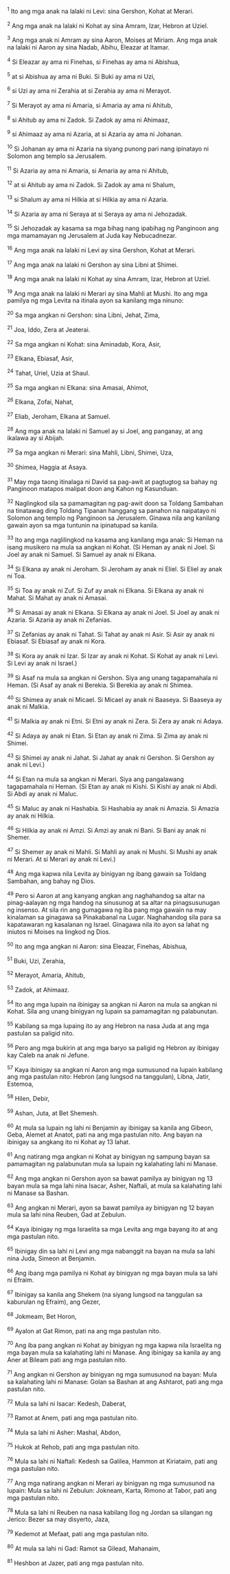 <sup>1</sup>
Ito ang mga anak na lalaki ni Levi: sina Gershon, Kohat at Merari. 

<sup>2</sup>
Ang mga anak na lalaki ni Kohat ay sina Amram, Izar, Hebron at Uziel. 

<sup>3</sup>
Ang mga anak ni Amram ay sina Aaron, Moises at Miriam. Ang mga anak na lalaki ni Aaron ay sina Nadab, Abihu, Eleazar at Itamar. 

<sup>4</sup>
Si Eleazar ay ama ni Finehas, si Finehas ay ama ni Abishua, 

<sup>5</sup>
at si Abishua ay ama ni Buki. Si Buki ay ama ni Uzi, 

<sup>6</sup>
si Uzi ay ama ni Zerahia at si Zerahia ay ama ni Merayot. 

<sup>7</sup>
Si Merayot ay ama ni Amaria, si Amaria ay ama ni Ahitub, 

<sup>8</sup>
si Ahitub ay ama ni Zadok. Si Zadok ay ama ni Ahimaaz, 

<sup>9</sup>
si Ahimaaz ay ama ni Azaria, at si Azaria ay ama ni Johanan. 

<sup>10</sup>
Si Johanan ay ama ni Azaria na siyang punong pari nang ipinatayo ni Solomon ang templo sa Jerusalem. 

<sup>11</sup>
Si Azaria ay ama ni Amaria, si Amaria ay ama ni Ahitub, 

<sup>12</sup>
at si Ahitub ay ama ni Zadok. Si Zadok ay ama ni Shalum, 

<sup>13</sup>
si Shalum ay ama ni Hilkia at si Hilkia ay ama ni Azaria. 

<sup>14</sup>
Si Azaria ay ama ni Seraya at si Seraya ay ama ni Jehozadak. 

<sup>15</sup>
Si Jehozadak ay kasama sa mga bihag nang ipabihag ng Panginoon ang mga mamamayan ng Jerusalem at Juda kay Nebucadnezar.

<sup>16</sup>
Ang mga anak na lalaki ni Levi ay sina Gershon, Kohat at Merari. 

<sup>17</sup>
Ang mga anak na lalaki ni Gershon ay sina Libni at Shimei. 

<sup>18</sup>
Ang mga anak na lalaki ni Kohat ay sina Amram, Izar, Hebron at Uziel. 

<sup>19</sup>
Ang mga anak na lalaki ni Merari ay sina Mahli at Mushi. Ito ang mga pamilya ng mga Levita na itinala ayon sa kanilang mga ninuno: 

<sup>20</sup>
Sa mga angkan ni Gershon: sina Libni, Jehat, Zima, 

<sup>21</sup>
Joa, Iddo, Zera at Jeaterai. 

<sup>22</sup>
Sa mga angkan ni Kohat: sina Aminadab, Kora, Asir, 

<sup>23</sup>
Elkana, Ebiasaf, Asir, 

<sup>24</sup>
Tahat, Uriel, Uzia at Shaul. 

<sup>25</sup>
Sa mga angkan ni Elkana: sina Amasai, Ahimot, 

<sup>26</sup>
Elkana, Zofai, Nahat, 

<sup>27</sup>
Eliab, Jeroham, Elkana at Samuel. 

<sup>28</sup>
Ang mga anak na lalaki ni Samuel ay si Joel, ang panganay, at ang ikalawa ay si Abijah. 

<sup>29</sup>
Sa mga angkan ni Merari: sina Mahli, Libni, Shimei, Uza, 

<sup>30</sup>
Shimea, Haggia at Asaya.

<sup>31</sup>
May mga taong itinalaga ni David sa pag-awit at pagtugtog sa bahay ng Panginoon matapos malipat doon ang Kahon ng Kasunduan. 

<sup>32</sup>
Naglingkod sila sa pamamagitan ng pag-awit doon sa Toldang Sambahan na tinatawag ding Toldang Tipanan hanggang sa panahon na naipatayo ni Solomon ang templo ng Panginoon sa Jerusalem. Ginawa nila ang kanilang gawain ayon sa mga tuntunin na ipinatupad sa kanila. 

<sup>33</sup>
Ito ang mga naglilingkod na kasama ang kanilang mga anak: Si Heman na isang musikero na mula sa angkan ni Kohat. (Si Heman ay anak ni Joel. Si Joel ay anak ni Samuel. Si Samuel ay anak ni Elkana. 

<sup>34</sup>
Si Elkana ay anak ni Jeroham. Si Jeroham ay anak ni Eliel. Si Eliel ay anak ni Toa. 

<sup>35</sup>
Si Toa ay anak ni Zuf. Si Zuf ay anak ni Elkana. Si Elkana ay anak ni Mahat. Si Mahat ay anak ni Amasai. 

<sup>36</sup>
Si Amasai ay anak ni Elkana. Si Elkana ay anak ni Joel. Si Joel ay anak ni Azaria. Si Azaria ay anak ni Zefanias. 

<sup>37</sup>
Si Zefanias ay anak ni Tahat. Si Tahat ay anak ni Asir. Si Asir ay anak ni Ebiasaf. Si Ebiasaf ay anak ni Kora. 

<sup>38</sup>
Si Kora ay anak ni Izar. Si Izar ay anak ni Kohat. Si Kohat ay anak ni Levi. Si Levi ay anak ni Israel.) 

<sup>39</sup>
Si Asaf na mula sa angkan ni Gershon. Siya ang unang tagapamahala ni Heman. (Si Asaf ay anak ni Berekia. Si Berekia ay anak ni Shimea. 

<sup>40</sup>
Si Shimea ay anak ni Micael. Si Micael ay anak ni Baaseya. Si Baaseya ay anak ni Malkia. 

<sup>41</sup>
Si Malkia ay anak ni Etni. Si Etni ay anak ni Zera. Si Zera ay anak ni Adaya. 

<sup>42</sup>
Si Adaya ay anak ni Etan. Si Etan ay anak ni Zima. Si Zima ay anak ni Shimei. 

<sup>43</sup>
Si Shimei ay anak ni Jahat. Si Jahat ay anak ni Gershon. Si Gershon ay anak ni Levi.) 

<sup>44</sup>
Si Etan na mula sa angkan ni Merari. Siya ang pangalawang tagapamahala ni Heman. (Si Etan ay anak ni Kishi. Si Kishi ay anak ni Abdi. Si Abdi ay anak ni Maluc. 

<sup>45</sup>
Si Maluc ay anak ni Hashabia. Si Hashabia ay anak ni Amazia. Si Amazia ay anak ni Hilkia. 

<sup>46</sup>
Si Hilkia ay anak ni Amzi. Si Amzi ay anak ni Bani. Si Bani ay anak ni Shemer. 

<sup>47</sup>
Si Shemer ay anak ni Mahli. Si Mahli ay anak ni Mushi. Si Mushi ay anak ni Merari. At si Merari ay anak ni Levi.) 

<sup>48</sup>
Ang mga kapwa nila Levita ay binigyan ng ibang gawain sa Toldang Sambahan, ang bahay ng Dios. 

<sup>49</sup>
Pero si Aaron at ang kanyang angkan ang naghahandog sa altar na pinag-aalayan ng mga handog na sinusunog at sa altar na pinagsusunugan ng insenso. At sila rin ang gumagawa ng iba pang mga gawain na may kinalaman sa ginagawa sa Pinakabanal na Lugar. Naghahandog sila para sa kapatawaran ng kasalanan ng Israel. Ginagawa nila ito ayon sa lahat ng iniutos ni Moises na lingkod ng Dios. 

<sup>50</sup>
Ito ang mga angkan ni Aaron: sina Eleazar, Finehas, Abishua, 

<sup>51</sup>
Buki, Uzi, Zerahia, 

<sup>52</sup>
Merayot, Amaria, Ahitub, 

<sup>53</sup>
Zadok, at Ahimaaz.

<sup>54</sup>
Ito ang mga lupain na ibinigay sa angkan ni Aaron na mula sa angkan ni Kohat. Sila ang unang binigyan ng lupain sa pamamagitan ng palabunutan. 

<sup>55</sup>
Kabilang sa mga lupaing ito ay ang Hebron na nasa Juda at ang mga pastulan sa paligid nito. 

<sup>56</sup>
Pero ang mga bukirin at ang mga baryo sa paligid ng Hebron ay ibinigay kay Caleb na anak ni Jefune. 

<sup>57</sup>
Kaya ibinigay sa angkan ni Aaron ang mga sumusunod na lupain kabilang ang mga pastulan nito: Hebron (ang lungsod na tanggulan), Libna, Jatir, Estemoa, 

<sup>58</sup>
Hilen, Debir, 

<sup>59</sup>
Ashan, Juta, at Bet Shemesh. 

<sup>60</sup>
At mula sa lupain ng lahi ni Benjamin ay ibinigay sa kanila ang Gibeon, Geba, Alemet at Anatot, pati na ang mga pastulan nito. Ang bayan na ibinigay sa angkang ito ni Kohat ay 13 lahat. 

<sup>61</sup>
Ang natirang mga angkan ni Kohat ay binigyan ng sampung bayan sa pamamagitan ng palabunutan mula sa lupain ng kalahating lahi ni Manase. 

<sup>62</sup>
Ang mga angkan ni Gershon ayon sa bawat pamilya ay binigyan ng 13 bayan mula sa mga lahi nina Isacar, Asher, Naftali, at mula sa kalahating lahi ni Manase sa Bashan. 

<sup>63</sup>
Ang angkan ni Merari, ayon sa bawat pamilya ay binigyan ng 12 bayan mula sa lahi nina Reuben, Gad at Zebulun. 

<sup>64</sup>
Kaya ibinigay ng mga Israelita sa mga Levita ang mga bayang ito at ang mga pastulan nito. 

<sup>65</sup>
Ibinigay din sa lahi ni Levi ang mga nabanggit na bayan na mula sa lahi nina Juda, Simeon at Benjamin. 

<sup>66</sup>
Ang ibang mga pamilya ni Kohat ay binigyan ng mga bayan mula sa lahi ni Efraim. 

<sup>67</sup>
Ibinigay sa kanila ang Shekem (na siyang lungsod na tanggulan sa kaburulan ng Efraim), ang Gezer, 

<sup>68</sup>
Jokmeam, Bet Horon, 

<sup>69</sup>
Ayalon at Gat Rimon, pati na ang mga pastulan nito. 

<sup>70</sup>
Ang iba pang angkan ni Kohat ay binigyan ng mga kapwa nila Israelita ng mga bayan mula sa kalahating lahi ni Manase. Ang ibinigay sa kanila ay ang Aner at Bileam pati ang mga pastulan nito. 

<sup>71</sup>
Ang angkan ni Gershon ay binigyan ng mga sumusunod na bayan: Mula sa kalahating lahi ni Manase: Golan sa Bashan at ang Ashtarot, pati ang mga pastulan nito. 

<sup>72</sup>
Mula sa lahi ni Isacar: Kedesh, Daberat, 

<sup>73</sup>
Ramot at Anem, pati ang mga pastulan nito. 

<sup>74</sup>
Mula sa lahi ni Asher: Mashal, Abdon, 

<sup>75</sup>
Hukok at Rehob, pati ang mga pastulan nito. 

<sup>76</sup>
Mula sa lahi ni Naftali: Kedesh sa Galilea, Hammon at Kiriataim, pati ang mga pastulan nito. 

<sup>77</sup>
Ang mga natirang angkan ni Merari ay binigyan ng mga sumusunod na lupain: Mula sa lahi ni Zebulun: Jokneam, Karta, Rimono at Tabor, pati ang mga pastulan nito. 

<sup>78</sup>
Mula sa lahi ni Reuben na nasa kabilang Ilog ng Jordan sa silangan ng Jerico: Bezer sa may disyerto, Jaza, 

<sup>79</sup>
Kedemot at Mefaat, pati ang mga pastulan nito. 

<sup>80</sup>
At mula sa lahi ni Gad: Ramot sa Gilead, Mahanaim, 

<sup>81</sup>
Heshbon at Jazer, pati ang mga pastulan nito.